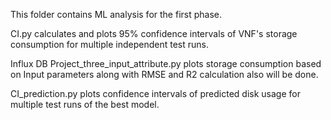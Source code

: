 
This folder contains ML analysis for the first phase.

CI.py calculates and plots 95% confidence intervals of VNF's storage consumption for multiple independent test runs.



Influx DB Project_three_input_attribute.py plots storage consumption based on Input parameters along with RMSE and R2 calculation also will be done. 

CI_prediction.py plots confidence intervals of predicted disk usage for multiple test runs of the best model.
